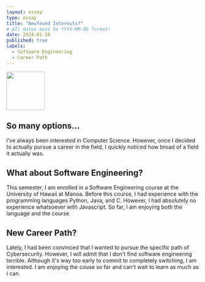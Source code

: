```yaml
---
layout: essay
type: essay
title: "Newfound Interests?"
# All dates must be YYYY-MM-DD format!
date: 2024-01-18
published: true
labels:
  - Software Engineering
  - Career Path
---
```


<img width="100px" class="rounded float-start pe-4" src="../img/vacay/newfound-interests.png">

## So many options...

I’ve always been interested in Computer Science. However, once I decided to actually pursue a career in the field, I quickly noticed how broad of a field it actually was. 

## What about Software Engineering?

This semester, I am enrolled in a Software Engineering course at the University of Hawaii at Manoa. Before this course, I had experience with the programming languages Python, Java, and C. However, I had absolutely no experience whatsoever with Javascript. So far, I am enjoying both the language and the course. 

## New Career Path?

Lately, I had been convinced that I wanted to pursue the specific path of Cybersecurity. However, I will admit that I don't find software engineering terrible. Although it's way too early to commit to completely switching, I am interested. I am enjoying the couse so far and can't wait to learn as much as I can.
